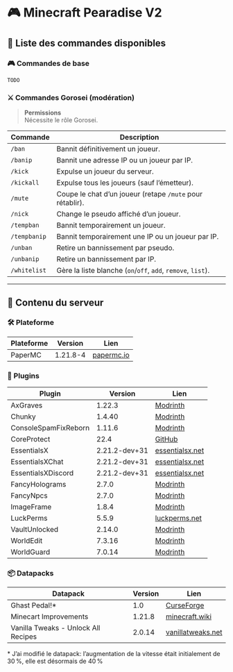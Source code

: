 # 🎮 Minecraft Pearadise V2

## 📜 Liste des commandes disponibles

### 🎮 Commandes de base

`TODO`

### ⚔️ Commandes Gorosei (modération)

> **Permissions**  
> Nécessite le rôle Gorosei.

| Commande       | Description                                                  |
| -------------- | ------------------------------------------------------------ |
| `/ban`         | Bannit définitivement un joueur.                             |
| `/banip`       | Bannit une adresse IP ou un joueur par IP.                   |
| `/kick`        | Expulse un joueur du serveur.                                |
| `/kickall`     | Expulse tous les joueurs (sauf l’émetteur).                  |
| `/mute`        | Coupe le chat d’un joueur (retape `/mute` pour rétablir).    |
| `/nick`        | Change le pseudo affiché d’un joueur.                        |
| `/tempban`     | Bannit temporairement un joueur.                             |
| `/tempbanip`   | Bannit temporairement une IP ou un joueur par IP.            |
| `/unban`       | Retire un bannissement par pseudo.                           |
| `/unbanip`     | Retire un bannissement par IP.                               |
| `/whitelist`   | Gère la liste blanche (`on`/`off`, `add`, `remove`, `list`). |

---

## 🧩 Contenu du serveur

### 🛠️ Plateforme

| Plateforme | Version   | Lien                                             |
| ---------- | --------- | ------------------------------------------------ |
| PaperMC    | 1.21.8-4  | [papermc.io](https://papermc.io/downloads/paper) |

### 🔌 Plugins

| Plugin                | Version        | Lien                                                                  |
| --------------------- | -------------- | --------------------------------------------------------------------- |
| AxGraves              | 1.22.3         | [Modrinth](https://modrinth.com/plugin/axgraves)                      |
| Chunky                | 1.4.40         | [Modrinth](https://modrinth.com/plugin/chunky)                        |
| ConsoleSpamFixReborn  | 1.11.6         | [Modrinth](https://modrinth.com/plugin/console-spam-fix-reborn)       |
| CoreProtect           | 22.4           | [GitHub](https://github.com/PlayPro/CoreProtect)                      |
| EssentialsX           | 2.21.2-dev+31  | [essentialsx.net](https://essentialsx.net/downloads.html)             |
| EssentialsXChat       | 2.21.2-dev+31  | [essentialsx.net](https://essentialsx.net/downloads.html)             |
| EssentialsXDiscord    | 2.21.2-dev+31  | [essentialsx.net](https://essentialsx.net/downloads.html)             |
| FancyHolograms        | 2.7.0          | [Modrinth](https://modrinth.com/plugin/fancyholograms)                |
| FancyNpcs             | 2.7.0          | [Modrinth](https://modrinth.com/plugin/fancynpcs)                     |
| ImageFrame            | 1.8.4          | [Modrinth](https://modrinth.com/plugin/imageframe)                    |
| LuckPerms             | 5.5.9          | [luckperms.net](https://luckperms.net/download)                       |
| VaultUnlocked         | 2.14.0         | [Modrinth](https://modrinth.com/plugin/vaultunlocked)                 |
| WorldEdit             | 7.3.16         | [Modrinth](https://modrinth.com/plugin/worldedit)                     |
| WorldGuard            | 7.0.14         | [Modrinth](https://modrinth.com/plugin/worldguard)                    |

### 📦 Datapacks

| Datapack                            | Version | Lien                                                                                             |
| ----------------------------------- | ------- | ------------------------------------------------------------------------------------------------ |
| Ghast Pedal!*                       | 1.0     | [CurseForge](https://modrinth.com/datapack/ghast-pedal)                                          |
| Minecart Improvements               | 1.21.8  | [minecraft.wiki](https://minecraft.wiki/w/Minecart_Improvements)                                 |
| Vanilla Tweaks - Unlock All Recipes | 2.0.14  | [vanillatweaks.net](https://vanillatweaks.net/picker/datapacks/)                                 |

\* J’ai modifié le datapack: l’augmentation de la vitesse était initialement de 30 %, elle est désormais de 40 % <br>
